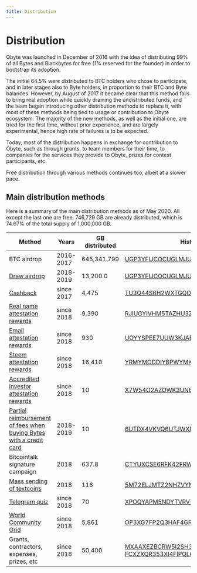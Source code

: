 ```yaml
---
title: Distribution
---
```


# Distribution

Obyte was launched in December of 2016 with the idea of distributing 99% of all Bytes and Blackbytes for free (1% reserved for the founder) in order to bootstrap its adoption.

The initial 64.5% were distributed to BTC holders who chose to participate, and in later stages also to Byte holders, in proportion to their BTC and Byte balances. However, by August of 2017 it became clear that this method fails to bring real adoption while quickly draining the undistributed funds, and the team began introducing other distribution methods to replace it, with most of these methods being tied to usage or contribution to Obyte ecosystem. The majority of the new methods, as well as the initial one, are tried for the first time, without prior experience, and are largely experimental, hence high rate of failures is to be expected.

Today, most of the distribution happens in exchange for contribution to Obyte, such as through grants, to team members for their time, to companies for the services they provide to Obyte, prizes for contest participants, etc.

Free distribution through various methods continues too, albeit at a slower pace.

## Main distribution methods

Here is a summary of the main distribution methods as of May 2020. All except the last one are free. 746,729 GB are already distributed, which is 74.67% of the total supply of 1,000,000 GB.

Method | Years | GB distributed | History
--- | --- | --- | ---
BTC airdrop | 2016-2017 | 645,341.799 | [UGP3YFIJCOCUGLMJUFKLXLNYNO4S7PT6](https://explorer.obyte.org/?target=_blank#UGP3YFIJCOCUGLMJUFKLXLNYNO4S7PT6)
[Draw airdrop](https://medium.com/obyte/weekly-draw-for-the-byteball-community-f464ae731c88?target=_blank) | 2018-2019 | 13,200.0 | [UGP3YFIJCOCUGLMJUFKLXLNYNO4S7PT6](https://explorer.obyte.org/?target=_blank#UGP3YFIJCOCUGLMJUFKLXLNYNO4S7PT6)
[Cashback](https://medium.com/obyte/byteball-cashback-program-9c717b8d3173?target=_blank) | since 2017 | 4,475 | [TU3Q44S6H2WXTGQO6BZAGWFKKJCF7Q3W](https://explorer.obyte.org/?target=_blank#TU3Q44S6H2WXTGQO6BZAGWFKKJCF7Q3W)
[Real name attestation rewards](https://medium.com/obyte/bringing-identity-to-crypto-b35964feee8e?target=_blank) | since 2018 | 9,390 | [RJIUGYIVHM5TAZHU3ZPNTNZL5JF4JUTN](https://explorer.obyte.org/?target=_blank#RJIUGYIVHM5TAZHU3ZPNTNZL5JF4JUTN)
[Email attestation rewards](https://medium.com/obyte/distribution-to-verified-emails-and-sending-cryptocurrency-to-email-episode-ii-cb955fe19d7e?target=_blank) | since 2018 | 930 | [UOYYSPEE7UUW3KJAB5F4Y4AWMYMDDB4Y](https://explorer.obyte.org/?target=_blank#UOYYSPEE7UUW3KJAB5F4Y4AWMYMDDB4Y)
[Steem attestation rewards](https://medium.com/obyte/introducing-a-bridge-between-byteball-and-steem-and-an-airdrop-548d7958b9e9?target=_blank) | since 2018 | 16,410 | [YRMYMODDIYBPWYMKFF6HIPDTDVHLDXSF](https://explorer.obyte.org/?target=_blank#YRMYMODDIYBPWYMKFF6HIPDTDVHLDXSF)
[Accredited investor attestation rewards](https://medium.com/obyte/attestation-of-accredited-investors-d4a8dabf683b?target=_blank) | since 2018 | 10 | [X7W54O2AZOWK3UN6CJG2TKZ67I2R5DOF](https://explorer.obyte.org/?target=_blank#X7W54O2AZOWK3UN6CJG2TKZ67I2R5DOF)
[Partial reimbursement of fees when buying Bytes with a credit card](https://medium.com/obyte/buying-bytes-with-visa-or-mastercard-d8ee2d1a2b07?target=_blank) | 2018-2019 | 10 | [6UTDX4VKVQ6UTJWXR4PCWQ42XKBG3BX5](https://explorer.obyte.org/?target=_blank#6UTDX4VKVQ6UTJWXR4PCWQ42XKBG3BX5)
Bitcointalk signature campaign | 2018 | 637.8 | [CTYUXCSE6RFK42FRWOYEK62TSRQ4PQ7R](https://explorer.obyte.org/?target=_blank#CTYUXCSE6RFK42FRWOYEK62TSRQ4PQ7R)
[Mass sending of textcoins](https://medium.com/obyte-help/using-mailchimp-to-mass-send-payments-as-textcoins-5c1db06342e3?target=_blank) | 2018 | 116 | [5M72ELJMTZ2NHZVYMZ4CDJSKJO2QXIPK](https://explorer.obyte.org/?target=_blank#5M72ELJMTZ2NHZVYMZ4CDJSKJO2QXIPK)
[Telegram quiz](https://medium.com/obyte/money-for-knowledge-distribution-via-telegram-quiz-bot-2dd400e22997?target=_blank) | since 2018 | 70 | [XPOQYAPM5NDYTVRV763C2G557GMKRZXL](https://explorer.obyte.org/?target=_blank#XPOQYAPM5NDYTVRV763C2G557GMKRZXL)
[World Community Grid](/distribution/world-community-grid) | since 2018 | 5,861 | [OP3XG7FP2Q3HAF4GR33YCFI7BHLAZMFW](https://explorer.obyte.org/?target=_blank#OP3XG7FP2Q3HAF4GR33YCFI7BHLAZMFW)
Grants, contractors, expenses, prizes, etc | since 2018 | 50,400 | [MXAAXEZBCRW5I2SH3JQQIQKVY2XS3D66](https://explorer.obyte.org/?target=_blank#MXAAXEZBCRW5I2SH3JQQIQKVY2XS3D66), [FCXZXQR353XI4FIPQL6U4G2EQJL4CCU2](https://explorer.obyte.org/?target=_blank#FCXZXQR353XI4FIPQL6U4G2EQJL4CCU2)

